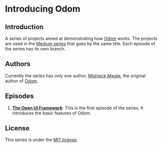 # Introducing Odom

## Introduction

A series of projects aimed at demonstrating how [Odom](https://github.com/riu-web/odom) works. The projects are used in the [Medium series]() that goes by the same title. Each episode of the series has its own branch.

## Authors

Currently the series has only one author, [Mishieck Mwale](https://github.com/Mishieck), the original author of [Odom](https://github.com/riu-web/odom).

## Episodes

1. [**The Open UI Framework**](): This is the first episode of the series. It introduces the basic features of Odom.

## License

This series is under the [MIT license](https://choosealicense.com/licenses/mit/).
